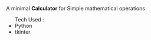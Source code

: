 A minimal <b>Calculator</b> for Simple mathematical operations
<br>
<ul>Tech Used : 
    <li>Python</li>
    <li>tkinter</li>
</ul>
